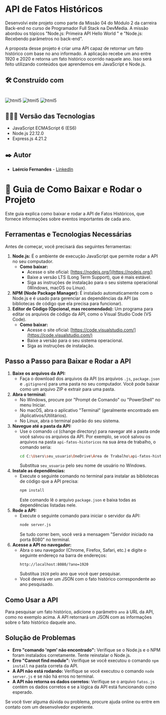 # API de Fatos Históricos 
Desenvolvi este projeto como parte da Missão 04 do Módulo 2 da carreira Back-end no curso de Programador Full Stack na DevMedia. A missão abordou os tópicos "Node.js: Primeira API Hello World
" e "Node.js: Recebendo parâmetros no back-end".

A proposta desse projeto é criar uma API capaz de retornar um fato histórico com base no ano informado. A aplicação recebe um ano entre 1920 e 2020 e retorna um fato histórico ocorrido naquele ano. Isso será feito utilizando conteúdos que aprendemos em JavaScript e Node.js.

## 🛠️ Construído com

<div style="display: inline-block"><br/>
  <img align="center" alt="html5" src="https://img.shields.io/badge/JavaScript-F7DF1E?style=for-the-badge&logo=javascript&logoColor=black" />
  <img align="center" alt="html5" src="https://img.shields.io/badge/Node.js-43853D?style=for-the-badge&logo=node.js&logoColor=white" /> 
  <img align="center" alt="html5" src="https://img.shields.io/badge/Express.js-404D59?style=for-the-badge" /> 
</div><br/>

## 👨🏽‍💻 Versão das Tecnologias

* JavaScript ECMAScript 6 (ES6)
* Node.js 22.12.0
* Express.js 4.21.2

## ✒️ Autor

* **Laércio Fernandes** - [LinkedIn](https://www.linkedin.com/in/laercio-fernandes/)

# 🚀 Guia de Como Baixar e Rodar o Projeto

Este guia explica como baixar e rodar a API de Fatos Históricos, que fornece informações sobre eventos importantes de cada ano.

## Ferramentas e Tecnologias Necessárias

Antes de começar, você precisará das seguintes ferramentas:

1.  **Node.js:** É o ambiente de execução JavaScript que permite rodar a API no seu computador.
    *   **Como baixar:**
        *   Acesse o site oficial: [https://nodejs.org/](https://nodejs.org/)
        *   Baixe a versão LTS (Long Term Support), que é mais estável.
        *   Siga as instruções de instalação para o seu sistema operacional (Windows, macOS ou Linux).
2.  **NPM (Node Package Manager):** É instalado automaticamente com o Node.js e é usado para gerenciar as dependências da API (as bibliotecas de código que ela precisa para funcionar).
3.  **Editor de Código (Opcional, mas recomendado):** Um programa para editar os arquivos de código da API, como o Visual Studio Code (VS Code).
    *   **Como baixar:**
        *   Acesse o site oficial: [https://code.visualstudio.com/](https://code.visualstudio.com/)
        *   Baixe a versão para o seu sistema operacional.
        *   Siga as instruções de instalação.

## Passo a Passo para Baixar e Rodar a API

1.  **Baixe os arquivos da API:**
    *   Faça o download dos arquivos da API (os arquivos `.js`, `package.json` e `.gitignore`) para uma pasta no seu computador. Você pode baixar como um arquivo ZIP e extrair para uma pasta.
2.  **Abra o terminal:**
    *   No Windows, procure por "Prompt de Comando" ou "PowerShell" no menu Iniciar.
    *   No macOS, abra o aplicativo "Terminal" (geralmente encontrado em /Aplicativos/Utilitários).
    *   No Linux, abra o terminal padrão do seu sistema.
3.  **Navegue até a pasta da API:**
    *   Use o comando `cd` (change directory) para navegar até a pasta onde você salvou os arquivos da API. Por exemplo, se você salvou os arquivos na pasta `api-fatos-historicos` na sua área de trabalho, o comando seria:
        ```sh
        cd C:\Users\seu_usuario\OneDrive\Área de Trabalho\api-fatos-historicos
        ```
        Substitua `seu_usuario` pelo seu nome de usuário no Windows.
4.  **Instale as dependências:**
    *   Execute o seguinte comando no terminal para instalar as bibliotecas de código que a API precisa:
        ```sh
        npm install
        ```
        Este comando lê o arquivo `package.json` e baixa todas as dependências listadas nele.
5.  **Rode a API:**
    *   Execute o seguinte comando para iniciar o servidor da API:
        ```sh
        node server.js
        ```
        Se tudo correr bem, você verá a mensagem "Servidor iniciado na porta 8080" no terminal.
6.  **Acesse a API no navegador:**
    *   Abra o seu navegador (Chrome, Firefox, Safari, etc.) e digite o seguinte endereço na barra de endereços:
        ```
        http://localhost:8080/?ano=1920
        ```
        Substitua `1920` pelo ano que você quer pesquisar.
    *   Você deverá ver um JSON com o fato histórico correspondente ao ano pesquisado.

## Como Usar a API

Para pesquisar um fato histórico, adicione o parâmetro `ano` à URL da API, como no exemplo acima. A API retornará um JSON com as informações sobre o fato histórico daquele ano.

## Solução de Problemas

*   **Erro "comando 'npm' não encontrado":** Verifique se o Node.js e o NPM foram instalados corretamente. Tente reinstalar o Node.js.
*   **Erro "Cannot find module":** Verifique se você executou o comando `npm install` na pasta correta da API.
*   **A API não está rodando:** Verifique se você executou o comando `node server.js` e se não há erros no terminal.
*   **A API não retorna os dados corretos:** Verifique se o arquivo `fatos.js` contém os dados corretos e se a lógica da API está funcionando como esperado.

Se você tiver alguma dúvida ou problema, procure ajuda online ou entre em contato com um desenvolvedor experiente.
